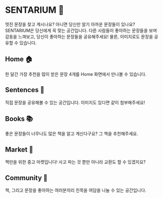 # SENTARIUM 🐠

멋진 문장을 찾고 계시나요? 아니면 당신만 알기 아까운 문장들이 있나요? SENTARIUM은 당신에게 꼭 맞는 공간입니다. 다른 사람들이 좋아하는 문장들을 보며 감동을 느껴보고, 당신이 좋아하는 문장들을 공유해주세요! 물론, 이미지로도 문장을 공유할 수 있습니다.

## Home 🏠

한 달간 가장 추천을 많이 받은 문장 4개를 Home 화면에서 만나볼 수 있습니다.

## Sentences 📝

직접 문장을 공유해볼 수 있는 공간입니다. 이미지도 있다면 같이 첨부해주세요!

## Books 📚

좋은 문장들이 너무나도 많은 책을 알고 계신다구요? 그 책을 추천해주세요.

## Market 🍭

책만을 위한 중고 마켓입니다! 사고 파는 것 뿐만 아니라 교환도 할 수 있겠지요?

## Community 🍻

책, 그리고 문장을 좋아하는 여러분끼리 친목을 여담을 나눌 수 있는 공간입니다.
